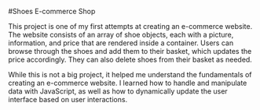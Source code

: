 #Shoes E-commerce Shop

This project is one of my first attempts at creating an e-commerce website. The website consists of an array of shoe objects, each with a picture, information, and price that are rendered inside a container. Users can browse through the shoes and add them to their basket, which updates the price accordingly. They can also delete shoes from their basket as needed.

While this is not a big project, it helped me understand the fundamentals of creating an e-commerce website. I learned how to handle and manipulate data with JavaScript, as well as how to dynamically update the user interface based on user interactions.
